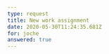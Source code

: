 ```yaml
---
type: request
title: New work assignment
date: 2020-05-30T11:24:35.681Z
for: joche
answered: true
---
```

